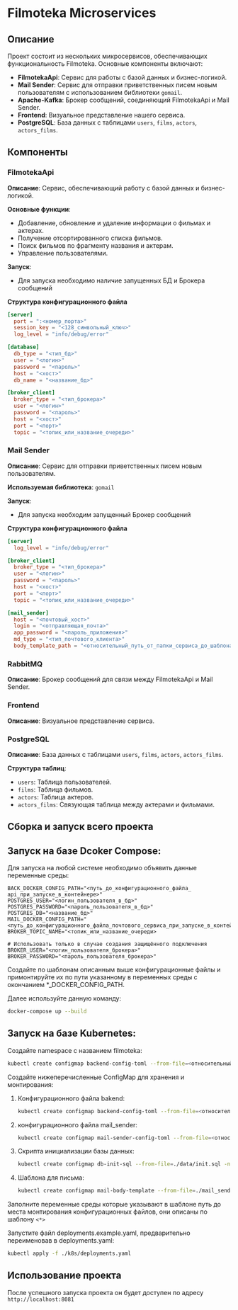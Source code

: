 # Filmoteka Microservices

## Описание

Проект состоит из нескольких микросервисов, обеспечивающих функциональность Filmoteka. Основные компоненты включают:

- **FilmotekaApi**: Сервис для работы с базой данных и бизнес-логикой.
- **Mail Sender**: Сервис для отправки приветственных писем новым пользователям с использованием библиотеки `gomail`.
- **Apache-Kafka**: Брокер сообщений, соединяющий FilmotekaApi и Mail Sender.
- **Frontend**: Визуальное представление нашего сервиса.
- **PostgreSQL**: База данных с таблицами `users`, `films`, `actors`, `actors_films`.

## Компоненты

### FilmotekaApi

**Описание**: Сервис, обеспечивающий работу с базой данных и бизнес-логикой.

**Основные функции**:
- Добавление, обновление и удаление информации о фильмах и актерах.
- Получение отсортированного списка фильмов.
- Поиск фильмов по фрагменту названия и актерам.
- Управление пользователями.

**Запуск**:
- Для запуска необходимо наличие запущенных БД и Брокера сообщений

**Структура конфигурационного файла**
```toml
[server]
  port = ":<номер_порта>"
  session_key = "<128_символьный_ключ>"
  log_level = "info/debug/error"

[database]
  db_type = "<тип_бд>"
  user = "<логин>"
  password = "<пароль>"
  host = "<хост>"
  db_name = "<название_бд>"

[broker_client]
  broker_type = "<тип_брокера>"
  user = "<логин>"
  password = "<пароль>"
  host = "<хост>"
  port = "<порт>"
  topic = "<топик_или_название_очереди>"

```

### Mail Sender

**Описание**: Сервис для отправки приветственных писем новым пользователям.

**Используемая библиотека**: `gomail`

**Запуск**:
- Для запуска необходим запущенный Брокер сообщений

**Структура конфигурационного файла**
```toml
[server]
  log_level = "info/debug/error"

[broker_client]
  broker_type = "<тип_брокера>"
  user = "<логин>"
  password = "<пароль>"
  host = "<хост>"
  port = "<порт>"
  topic = "<топик_или_название_очереди>"

[mail_sender]
  host = "<почтовый_хост>"
  login = "<отправляющая_почта>"
  app_password = "<пароль_приложения>"
  md_type = "<тип_почтового_клиента>"
  body_template_path = "<относительный_путь_от_папки_сервиса_до_шаблона_письма>"
```

### RabbitMQ

**Описание**: Брокер сообщений для связи между FilmotekaApi и Mail Sender.

### Frontend

**Описание**: Визуальное представление сервиса.

### PostgreSQL

**Описание**: База данных с таблицами `users`, `films`, `actors`, `actors_films`.

**Структура таблиц**:
- `users`: Таблица пользователей.
- `films`: Таблица фильмов.
- `actors`: Таблица актеров.
- `actors_films`: Связующая таблица между актерами и фильмами.

## Сборка и запуск всего проекта

## Запуск на базе Dcoker Compose:

Для запуска на любой системе необходимо объявить данные переменные среды:

```env
BACK_DOCKER_CONFIG_PATH="<путь_до_конфигурационного_файла_ api_при_запуске_в_контейнере>"
POSTGRES_USER="<логин_пользователя_в_бд>"
POSTGRES_PASSWORD="<пароль_пользователя_в_бд>"
POSTGRES_DB="<название_бд>"
MAIL_DOCKER_CONFIG_PATH="<путь_до_конфигурационного_файла_почтового_сервиса_при_запуске_в_контейнере>"
BROKER_TOPIC_NAME="<топик_или_название_очереди>

# Использовать только в случае создания защищённого подключения
BROKER_USER="<логин_пользователя_брокера>"
BROKER_PASSWORD="<пароль_пользователя_брокера>"
```

Создайте по шаблонам описанным выше конфигурационные файлы и примонтируйте их по пути указанному в переменных среды с окончанием *_DOCKER_CONFIG_PATH.

Далее используйте данную команду:

```bash
docker-compose up --build
```

## Запуск на базе Kubernetes:

Создайте namespace с названием filmoteka:
   ```bash
   kubectl create configmap backend-config-toml --from-file=<относительный_путь_до_конфигурационного_файла> -n filmoteka
   ```

Создайте нижеперечисленные ConfigMap для хранения и монтирования:

1) Конфигурационного файла bakend:
   ```bash
   kubectl create configmap backend-config-toml --from-file=<относительный_путь_до_конфигурационного_файла> -n filmoteka
   ```

2) конфигурационного файла mail_sender:
   ```bash
   kubectl create configmap mail-sender-config-toml --from-file=<относительный_путь_до_конфигурационного_файла> -n filmoteka
   ```

3) Скрипта инициализации базы данных:
   ```bash
   kubectl create configmap db-init-sql --from-file=./data/init.sql -n filmoteka
   ```

4) Шаблона для письма:
   ```bash
   kubectl create configmap mail-body-template --from-file=./mail_sender/templates/mail_body.html -n filmoteka
   ```

Заполните переменные среды которые указывают в шаблоне путь до места монтирования конфигурационных файлов, они описаны по шаблону `<*>`

Запустите файл deployments.example.yaml, предварительно переименовав в deployments.yaml:
   ```bash
   kubectl apply -f ./k8s/deployments.yaml
   ```

## Использование проекта

После успешного запуска проекта он будет доступен по адресу `http://localhost:8081`
